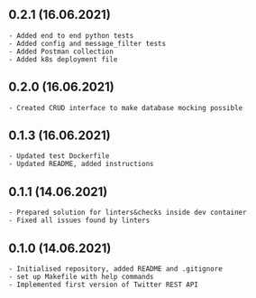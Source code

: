 <!---
#######################################
## Twitter REST API
##
## Format: markdown (md)
## Latest versions should be placed as first
##
## Notation: 00.01.02
##      - 00: stable released version
##      - 01: new features
##      - 02: bug fixes and small changes
##
## Updating schema (mandatory):
##      <empty_line>
##      <version> (dd/mm/rrrr)
##      ----------------------
##      * <item>
##      * <item>
##      <empty_line>
##
## Useful tutorial: https://en.support.wordpress.com/markdown-quick-reference/
##
#######################################
-->
0.2.1 (16.06.2021)
---------------------
    - Added end to end python tests
    - Added config and message_filter tests
    - Added Postman collection
    - Added k8s deployment file

0.2.0 (16.06.2021)
---------------------
    - Created CRUD interface to make database mocking possible
  
0.1.3 (16.06.2021)
---------------------
    - Updated test Dockerfile
    - Updated README, added instructions

0.1.1 (14.06.2021)
---------------------
    - Prepared solution for linters&checks inside dev container
    - Fixed all issues found by linters

0.1.0 (14.06.2021)
---------------------
    - Initialised repository, added README and .gitignore
    - set up Makefile with help commands
    - Implemented first version of Twitter REST API
